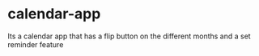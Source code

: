 # calendar-app
Its a calendar app that has a flip button on the different months and a set reminder feature
